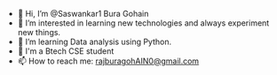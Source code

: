 - 👋 Hi, I’m @Saswankar1 Bura Gohain
- 👀 I’m interested in learning new technologies and always experiment new things.
- 🌱 I’m learning Data analysis using Python.
- 💞️ I'm a Btech CSE student 
- 📫 How to reach me: rajburagohAIN0@gmail.com

<!---
Saswankar1/Saswankar1 is a ✨ special ✨ repository because its `README.md` (this file) appears on your GitHub profile.
You can click the Preview link to take a look at your changes.
--->
